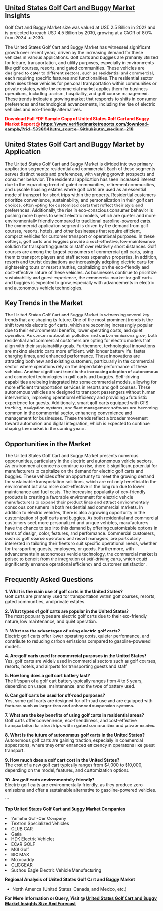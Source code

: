 <h2><a href="https://www.verifiedmarketreports.com/download-sample/?rid=533804&amp;utm_source=Github&amp;utm_medium=218" target="_blank">United States Golf Cart and Buggy Market</a> Insights</h2><p>Golf Cart and Buggy Market size was valued at USD 2.5 Billion in 2022 and is projected to reach USD 4.5 Billion by 2030, growing at a CAGR of 8.0% from 2024 to 2030.</p><p> <p>The United States Golf Cart and Buggy Market has witnessed significant growth over recent years, driven by the increasing demand for these vehicles in various applications. Golf carts and buggies are primarily utilized for leisure, transportation, and utility purposes, especially in environments like golf courses, resorts, and gated communities. These vehicles are designed to cater to different sectors, such as residential and commercial, each requiring specific features and functionalities. The residential sector often uses these vehicles for personal transportation within communities or private estates, while the commercial market applies them for business operations, including tourism, hospitality, and golf course management. These trends indicate a growing market that responds to shifts in consumer preferences and technological advancements, including the rise of electric vehicles and eco-friendly alternatives. <strong><p><span class=""><span style="color: #ff0000;"><strong>Download Full PDF Sample Copy of United States Golf Cart and Buggy Market Report</strong> @ </span><a href="https://www.verifiedmarketreports.com/download-sample/?rid=533804&amp;utm_source=Github&amp;utm_medium=218" target="_blank">https://www.verifiedmarketreports.com/download-sample/?rid=533804&amp;utm_source=Github&amp;utm_medium=218</a></span></p></strong></p> <h2>United States Golf Cart and Buggy Market by Application</h2> <p>The United States Golf Cart and Buggy Market is divided into two primary application segments: residential and commercial. Each of these segments serves distinct needs and preferences, with varying growth prospects and consumer behavior. The residential application has seen increased interest due to the expanding trend of gated communities, retirement communities, and upscale housing estates where golf carts are used as an essential mode of transport for short trips within the property. Residential customers prioritize convenience, sustainability, and personalization in their golf cart choices, often opting for customized carts that reflect their style and preferences. Additionally, the rise in eco-conscious consumer behavior is pushing more buyers to select electric models, which are quieter and more environmentally friendly compared to traditional gasoline-powered carts. The commercial application segment is driven by the demand from golf courses, resorts, hotels, and other businesses that require efficient, compact vehicles for customer transport or operational purposes. In these settings, golf carts and buggies provide a cost-effective, low-maintenance solution for transporting guests or staff over relatively short distances. Golf courses are among the largest consumers of commercial golf carts, using them to transport players and staff across expansive properties. In addition, resorts and tourist destinations are increasingly adopting electric carts for sightseeing tours or resort shuttles, capitalizing on the eco-friendly and cost-effective nature of these vehicles. As businesses continue to prioritize sustainability and guest experience, the commercial market for golf carts and buggies is expected to grow, especially with advancements in electric and autonomous vehicle technologies. <h2>Key Trends in the Market</h2> <p>The United States Golf Cart and Buggy Market is witnessing several key trends that are shaping its future. One of the most prominent trends is the shift towards electric golf carts, which are becoming increasingly popular due to their environmental benefits, lower operating costs, and quiet operation. As concerns about air pollution and carbon emissions grow, both residential and commercial customers are opting for electric models that align with their sustainability goals. Furthermore, technological innovations are making electric carts more efficient, with longer battery life, faster charging times, and enhanced performance. These innovations are attracting both new and existing customers, particularly in the commercial sector, where operations rely on the dependable performance of these vehicles. Another significant trend is the increasing adoption of autonomous and connected technologies in golf carts and buggies. Self-driving capabilities are being integrated into some commercial models, allowing for more efficient transportation services in resorts and golf courses. These autonomous vehicles are designed to transport passengers without human intervention, improving operational efficiency and providing a futuristic experience for guests. Additionally, smart golf carts equipped with GPS tracking, navigation systems, and fleet management software are becoming common in the commercial sector, enhancing convenience and management for businesses. These trends reflect a broader movement toward automation and digital integration, which is expected to continue shaping the market in the coming years. <h2>Opportunities in the Market</h2> <p>The United States Golf Cart and Buggy Market presents numerous opportunities, particularly in the electric and autonomous vehicle sectors. As environmental concerns continue to rise, there is significant potential for manufacturers to capitalize on the demand for electric golf carts and buggies. These vehicles offer an opportunity to meet the growing demand for sustainable transportation solutions, which are not only beneficial to the environment but also more cost-effective in the long run due to lower maintenance and fuel costs. The increasing popularity of eco-friendly products is creating a favorable environment for electric vehicle manufacturers to expand their product lines and attract environmentally conscious consumers in both residential and commercial markets. In addition to electric vehicles, there is also a growing opportunity in the customization of golf carts and buggies. As both residential and commercial customers seek more personalized and unique vehicles, manufacturers have the chance to tap into this demand by offering customizable options in terms of design, color, features, and performance. Commercial customers, such as golf course operators and resort managers, are particularly interested in tailoring their fleets to suit specific operational needs, whether for transporting guests, employees, or goods. Furthermore, with advancements in autonomous vehicle technology, the commercial market is poised to benefit from the integration of self-driving carts, which could significantly enhance operational efficiency and customer satisfaction. <h2>Frequently Asked Questions</h2> <p><strong>1. What is the main use of golf carts in the United States?</strong><br>Golf carts are primarily used for transportation within golf courses, resorts, gated communities, and private estates.</p> <p><strong>2. What types of golf carts are popular in the United States?</strong><br>The most popular types are electric golf carts due to their eco-friendly nature, low maintenance, and quiet operation.</p> <p><strong>3. What are the advantages of using electric golf carts?</strong><br>Electric golf carts offer lower operating costs, quieter performance, and contribute to reducing carbon emissions compared to gasoline-powered models.</p> <p><strong>4. Are golf carts used for commercial purposes in the United States?</strong><br>Yes, golf carts are widely used in commercial sectors such as golf courses, resorts, hotels, and airports for transporting guests and staff.</p> <p><strong>5. How long does a golf cart battery last?</strong><br>The lifespan of a golf cart battery typically ranges from 4 to 6 years, depending on usage, maintenance, and the type of battery used.</p> <p><strong>6. Can golf carts be used for off-road purposes?</strong><br>Yes, some golf carts are designed for off-road use and are equipped with features such as larger tires and enhanced suspension systems.</p> <p><strong>7. What are the key benefits of using golf carts in residential areas?</strong><br>Golf carts offer convenience, eco-friendliness, and cost-effective transportation for short trips within gated communities and private estates.</p> <p><strong>8. What is the future of autonomous golf carts in the United States?</strong><br>Autonomous golf carts are gaining traction, especially in commercial applications, where they offer enhanced efficiency in operations like guest transport.</p> <p><strong>9. How much does a golf cart cost in the United States?</strong><br>The cost of a new golf cart typically ranges from $4,000 to $10,000, depending on the model, features, and customization options.</p> <p><strong>10. Are golf carts environmentally friendly?</strong><br>Electric golf carts are environmentally friendly, as they produce zero emissions and offer a sustainable alternative to gasoline-powered vehicles.</p> ```</p><p><strong>Top United States Golf Cart and Buggy Market Companies</strong></p><div data-test-id=""><p><li>Yamaha Golf-Car Company</li><li> Textron Specialized Vehicles</li><li> CLUB CAR</li><li> Garia</li><li> HDK Electric Vehicles</li><li> ECAR GOLF</li><li> MGI Golf</li><li> BIG MAX</li><li> Motocaddy</li><li> CLICGEAR</li><li> Suzhou Eagle Electric Vehicle Manufacturing</li></p><div><strong>Regional Analysis of&nbsp;United States Golf Cart and Buggy Market</strong></div><ul><li dir="ltr"><p dir="ltr">North America&nbsp;(United States, Canada, and Mexico, etc.)</p></li></ul><p><strong>For More Information or Query, Visit @&nbsp;</strong><strong><a href="https://www.verifiedmarketreports.com/product/golf-cart-and-buggy-market/?utm_source=Github&amp;utm_medium=218" target="_blank">United States Golf Cart and Buggy Market Insights Size And Forecast</a></strong></p></div>
